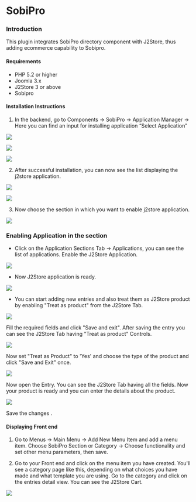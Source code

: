 # SobiPro

### Introduction
This plugin integrates SobiPro directory component with J2Store, thus adding ecommerce capability to Sobipro. 

#### Requirements
* PHP 5.2 or higher
* Joomla 3.x
* J2Store 3 or above
* Sobipro

#### Installation Instructions 
1. In the backend, go to Components -> SobiPro -> Application Manager -> Here you can find an input for installing application  “Select Application”

![](sobipro_step_1.png)


![](sobipro_step_2.png)

![](sobipro_step_3.png)

2. After successful installation, you can now see the list displaying the j2store application.

![](step_6.png)

![](step_7.png)


3. Now choose the section in which you want to enable j2store application.

![](step_8.png)

### Enabling Application in the section
* Click on the Application Sections Tab -> Applications,   you can see the list of applications. Enable the J2Store Application. 

![](step_12.png)

* Now J2Store application is ready.
 
![](step_13.png)

* You can start adding new entries and also treat them as J2Store product by enabling "Treat as product" from the J2Store Tab.

![](step_13_a.png)

Fill the required fields and click "Save and exit". After saving the entry you can see the J2Store Tab having "Treat as product" Controls.

![](step_17_b.png)

Now set "Treat as Product" to 'Yes' and choose the type of the product and click "Save and Exit" once.

![](step_17_c.png)

Now open the Entry. You can see the J2Store Tab having all the fields. Now your product is ready and you can enter the details about the product.

![](step_17_d.png)

Save the changes .

#### Displaying Front end
1. Go to Menus -> Main Menu -> Add New Menu Item and add a menu item. Choose SobiPro Section or Category -> Choose functionality and set other menu parameters, then save.

2. Go to your Front end and click on the menu item you have created. You'll see a category page like this, depending on what choices you have made and what template you are using. Go to the category and click on the entries detail view. You can see the J2Store Cart.

![](final_product_display.png)







